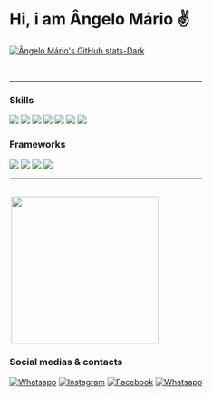 # Hi, i am Ângelo Mário ✌️

[![Ângelo Mário's GitHub stats-Dark](https://github-readme-stats.vercel.app/api?username=angelomario&show_icons=true&theme=synthwave#gh-dark-mode-only)](https://github.com/angelomario/github-readme-stats#gh-dark-mode-only)
<br>

<div  align="" style="display:flex; aligin-items:center;"> 
  <div style="display: inline_block"><br>
    <hr/>
    <h3> Skills</h3>
    <img src="https://img.shields.io/badge/HTML5-E34F26?style=for-the-badge&logo=html5&logoColor=white"/>
    <img src="https://img.shields.io/badge/CSS3-1572B6?style=for-the-badge&logo=css3&logoColor=white"/>
    <img src="https://img.shields.io/badge/JavaScript-F7DF1E?style=for-the-badge&logo=javascript&logoColor=black"/>
    <img src="https://img.shields.io/badge/MySQL-00000F?style=for-the-badge&logo=mysql&logoColor=white"/>
    <img src="https://img.shields.io/badge/C-00599C?style=for-the-badge&logo=c&logoColor=white"/>
    <img src="https://img.shields.io/badge/Linux-grey?style=for-the-badge&logo=linux&logoColor=ffff0"/>
    <img src="https://img.shields.io/badge/github-black?style=for-the-badge&logo=GitHub&logoColor=fffff"/>
    <h3>Frameworks</h3>
    <img src="https://img.shields.io/badge/Node.js-20232A?style=for-the-badge&logo=node.js&logoColor=76B900"/> <img src="https://img.shields.io/badge/Express.js-404D59?style=for-the-badge"/> <img src="https://img.shields.io/badge/Bootstrap-563D7C?style=for-the-badge&logo=bootstrap&logoColor=white"/> <img src="https://img.shields.io/badge/jQuery-0769AD?style=for-the-badge&logo=jquery&logoColor=white"/>
<hr>
<br>
<div style="display:flex; align-items:center;height:"50rem; justify-centent:center;">
<div>
  <img align="right" height="260em" src="https://github-readme-stats.vercel.app/api/top-langs/?username=angelomario&layout=donut&langs_count=16&theme=great-gatsby"/>
</div>
</div>
<div style="display:block;">
<h3>Social medias & contacts</h3>
    
[![Whatsapp](https://img.shields.io/badge/WhatsApp-25D366?style=for-the-badge&logo=whatsapp&logoColor=white)](https://web.whatsapp.com/angelomario55)
[![Instagram](https://img.shields.io/badge/Instagram-E4405F?style=for-the-badge&logo=instagram&logoColor=white)](https://www.instagram.com/angelomario55)
[![Facebook](https://img.shields.io/badge/Facebook-1877F2?style=for-the-badge&logo=facebook&logoColor=white)](https://web.facebook.com/angelomario55/)
[![Whatsapp](https://img.shields.io/badge/LinkedIn-0077B5?style=for-the-badge&logo=linkedin&logoColor=white)](https://www.linkedin.com/in/%C3%A2ngelo-quissanga-39b9a026b/)
</div>
